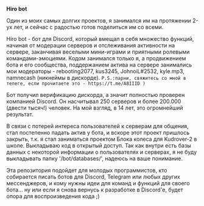 **Hiro bot**

Один из моих самых долгих проектов, я занимался им на протяжении 2-ух лет, и сейчас с радостью готов поделиться им со всеми.

Hiro bot - бот для Discord, который вмещал в себя множество функций, начиная от модерации серверов и отслеживания активности на сервере, заканчивая веселыми мини-играми и приятными ролевыми командами-эмоциями.
Кодом занимался только я, а продвижением бота и его сообщества, поддержанием актива на сервере занимались мои модераторы - rebooting2077, kus3245, JohnoiL#2532, kyle.mp3, namnecash (никнеймы в дискорде). `P.S.:парни, свяжитесь со мной в телеге, если прочитаете это - https://t.me/A8IIID )`

Бот получил верификацию дискорда, а значит полностью проверен компанией Discord. Он насчитывал 250 серверов и более 200.000 (двести тысяч!) человек. На мой взгляд, в 14 лет, это огромнейший результат.

В связи с потерей интереса пользователей к серверам для общения, стал постепенно падать актив у бота, и вскоре этот проект пришлось закрыть, т.к. я стал заниматься проектом Блока колеса для Kudrover-2 в школе.
Выкладываю код в открытый доступ. Так как внутри есть базы данных с некоторой информации о пользователях и серверах, я не буду выкладывать папку '/bot/databases/', надеюсь на ваше понимание.

Эта репозитория подойдет для молодых программистов, кто собирается писать ботов для Discord, Telegram или любых других мессенджеров, и кому нужны идеи для команд и функций для своего бота... ну или если я снова вернусь к разработке в Discord'е, будет опора для воспроизведения кода ;)
